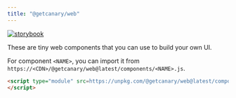 ```yaml
---
title: "@getcanary/web"
---
```


[![storybook](https://raw.githubusercontent.com/storybooks/brand/master/badge/badge-storybook.svg)](https://storybook.getcanary.dev)

These are tiny web components that you can use to build your own UI.

For component `<NAME>`, you can import it from `https://<CDN>/@getcanary/web@latest/components/<NAME>.js`.

```html
<script type="module" src=https://unpkg.com/@getcanary/web@latest/components/canary-search.js>
</script>
```
